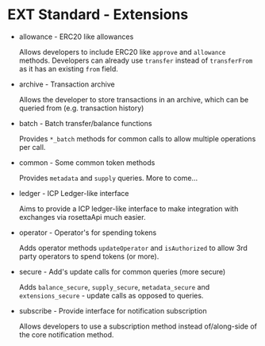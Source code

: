 # EXT Standard - Extensions
* allowance - ERC20 like allowances

   Allows developers to include ERC20 like `approve` and `allowance` methods. Developers can already use `transfer` instead of `transferFrom` as it has an existing `from` field.

* archive - Transaction archive

   Allows the developer to store transactions in an archive, which can be queried from (e.g. transaction history)
   
* batch - Batch transfer/balance functions

   Provides `*_batch` methods for common calls to allow multiple operations per call.
   
* common - Some common token methods

   Provides `metadata` and `supply` queries. More to come...
   
* ledger - ICP Ledger-like interface

   Aims to provide a ICP ledger-like interface to make integration with exchanges via rosettaApi much easier.
   
* operator - Operator's for spending tokens

   Adds operator methods `updateOperator` and `isAuthorized` to allow 3rd party operators to spend tokens (or more).
   
* secure - Add's update calls for common queries (more secure)

   Adds `balance_secure`, `supply_secure`, `metadata_secure` and `extensions_secure` - update calls as opposed to queries.
   
* subscribe - Provide interface for notification subscription

   Allows developers to use a subscription method instead of/along-side of the core notification method.

